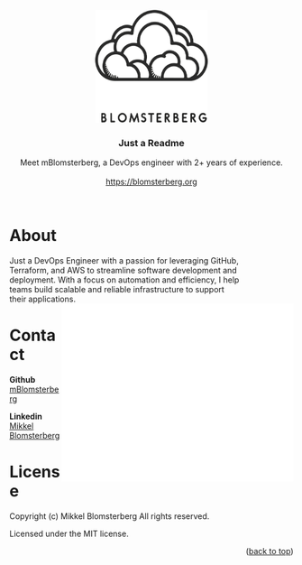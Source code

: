 <br />
<div id="readme-top" align="center">
  <a href="https://github.com/mBlomsterberg/">
    <picture>
      <source srcset="logo_inv.png" media="(prefers-color-scheme: dark)">
      <img src="logo.png" width="200" height="200">
    </picture>
  </a>

  <h3 align="center">Just a Readme</h3>

  <p align="center">
    Meet mBlomsterberg, a DevOps engineer with 2+ years of experience.
    <br />
    <br />
    <a href="https://blomsterberg.org">https://blomsterberg.org</a>

  </p>
  <br />
</div>


# About
  <div align="left">
      <div style="width: 408px">Just a DevOps Engineer with a passion for leveraging GitHub, Terraform, and AWS to streamline software development and deployment. With a focus on automation and efficiency, I help teams build scalable and reliable infrastructure to support their applications. 
      </div>
      <img align="right" src="./github-metrics.svg" alt="Metrics" style="width: 412px;">
  </div>

# Contact 
**Github** [mBlomsterberg](https://github.com/mBlomsterberg) 

**Linkedin** [Mikkel Blomsterberg](https://www.linkedin.com/in/mikkel-blomsterberg-663b785a/)


# License

Copyright (c) Mikkel Blomsterberg All rights reserved.

Licensed under the MIT license.

<p align="right">(<a href="#readme-top">back to top</a>)</p>

